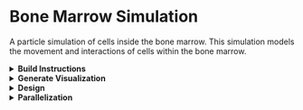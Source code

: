 # Bone Marrow Simulation

A particle simulation of cells inside the bone marrow. This simulation models the movement and interactions of cells within the bone marrow.

<details>
<summary><strong>Build Instructions</strong></summary>

```bash
# Clone the repository
git clone <repository-url>
cd <repository-name>

# Build the simulation
make all

# Run the simulation
./main [options] [--help for more information]
```

</details>

<details>
<summary><strong>Generate Visualization</strong></summary>

After running the simulation, you can generate a movie from the saved frames:

```bash
./gen_movie_main [options]
```

Output frames are saved in the `frames` directory and movies in the `movies` directory.

</details>

<details>
<summary><strong>Design</strong></summary>

The simulation is implemented in C++ and uses the SFML library for rendering. The main classes are:

- <code>BoneMarrow</code>: Main class that simulates the bone marrow.
- <code>Cell</code>: Class that represents a cell.
- <code>BloodVessel</code>: Class that represents a blood vessel.
- <code>SpatialGrid</code>: Class that represents the spatial grid and keeps track of all the cells.

All these classes are defined in <code>main.cpp</code>.

<code>cell_config.h</code> contains the configuration for the simulation, including cell types, motilities, colors, and initial numbers.

<code>movie_generator.cpp</code> is used to generate the movie from the frames, and is called by <code>gen_movie_main.cpp</code>.

</details>

<details>
<summary><strong>Parallelization</strong></summary>

The simulation leverages parallel computing to improve performance and scalability. Computationally intensive tasks, such as cell movement updates and interaction calculations, are parallelized using modern C++ techniques (e.g., OpenMP, std::thread, or other parallel libraries). This allows the simulation to efficiently utilize multiple CPU cores, significantly speeding up large-scale or high-resolution simulations.

<!--
If you use a specific library or approach (e.g., OpenMP, TBB, custom thread pools), you can add more details here:
- Which parts of the code are parallelized
- How to control the number of threads (e.g., via environment variables or config)
- Any caveats or tips for running in parallel
-->

</details>

